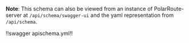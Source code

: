 **Note**: This schema can also be viewed from an instance of PolarRoute-server at `/api/schema/swagger-ui` and the yaml representation from `/api/schema`.

!!swagger apischema.yml!!